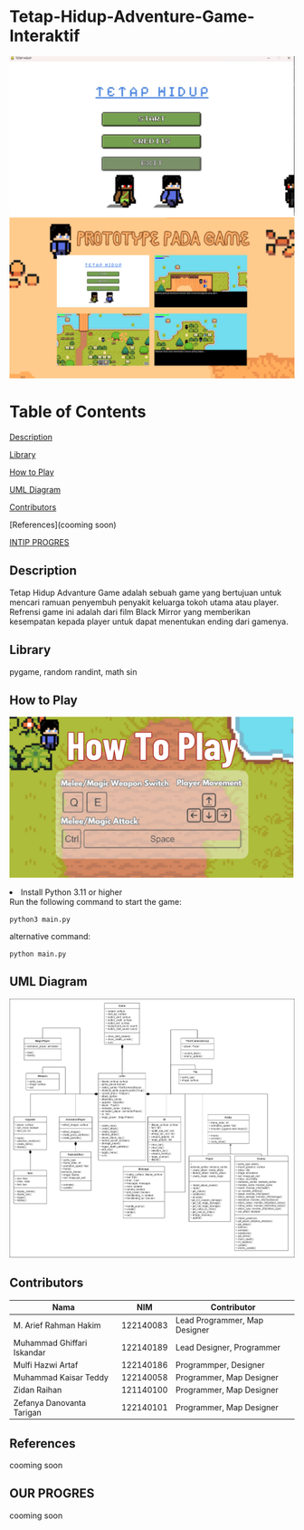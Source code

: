 # Tetap-Hidup-Adventure-Game-Interaktif
![Image_1](/Tetap%20Hidup.jpeg)
![Image_1](https://github.com/akuayip/Tetap-Hidup-Adventure-Game-Interaktif/blob/main/prototype.png)

# Table of Contents
[Description](#description)

[Library](#library)

[How to Play](#howtoplay)

[UML Diagram](#UMLDiagram)

[Contributors](#contributors)

[References](cooming soon)

[INTIP PROGRES](#ourprogres)

## Description
Tetap Hidup Advanture Game adalah sebuah game yang bertujuan untuk mencari ramuan penyembuh penyakit keluarga tokoh utama atau player. Refrensi game ini adalah dari film Black Mirror yang memberikan kesempatan kepada player untuk dapat menentukan ending dari gamenya.

## Library
pygame,
random randint,
math sin

## How to Play
![Image_2](https://github.com/akuayip/Tetap-Hidup-Adventure-Game-Interaktif/blob/main/htp.png)

<li> Install Python 3.11 or higher</li>
Run the following command to start the game:

```
python3 main.py
```
alternative command:

```
python main.py
```
## UML Diagram
![Image_3](https://github.com/akuayip/Tetap-Hidup-Adventure-Game-Interaktif/blob/main/UML_Diagram.png)


## Contributors

| Nama | NIM | Contributor |
| ---- | --- | --- |
| M. Arief Rahman Hakim | 122140083 | Lead Programmer, Map Designer |
| Muhammad Ghiffari Iskandar | 122140189 | Lead Designer, Programmer |
| Mulfi Hazwi Artaf | 122140186 | Programmper, Designer |
| Muhammad Kaisar Teddy | 122140058 | Programmer, Map Designer |
| Zidan Raihan | 121140100 | Programmer, Map Designer | 
| Zefanya Danovanta Tarigan | 122140101 | Programmer, Map Designer |


## References
cooming soon


## OUR PROGRES
cooming soon
